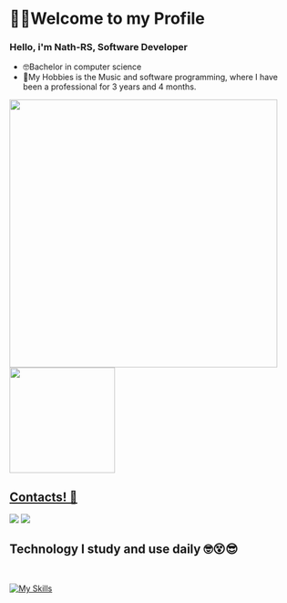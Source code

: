 <h1> 🧏‍♂️Welcome to my Profile </h1>
<h3> Hello, i'm Nath-RS, Software Developer </h3> 

- 🤓Bachelor in computer science
- 🤩My Hobbies is the Music and software programming, where I have been a professional for 3 years and 4 months.

<div>
  <a href="https://github.com/Nath-RS">
  <img width="470em" src="http://github-readme-streak-stats.herokuapp.com?user=Nath-RS&theme=dark&hide_border=true"/>
  <img height="185em" src="https://github-readme-stats.vercel.app/api/top-langs/?username=Nath-RS&hide_progress=false&layout=compact&lang_count=20&theme=dark&&exclude_repo=QualidadeSW,Java-Codigos&border_color=#000000"/>
</div>

<h2>Contacts! 📱</h2>
<a href="https://www.instagram.com/nathjan_souza/" target="_blank"><img src="https://img.shields.io/badge/-Instagram-%23E4405F?style=for-the-badge&logo=instagram&logoColor=white" target="_blank"></a>
 	<a href="https://www.linkedin.com/in/nathan-rodrigues-de-souza/" target="_blank"><img src="https://img.shields.io/badge/-LinkedIn-%230077B5?style=for-the-badge&logo=linkedin&logoColor=white" target="_blank"></a> 
<h2>Technology I study and use daily 🤓😵😎</h2> 
<div style="display: inline_block"><br>
  
  [![My Skills](https://skillicons.dev/icons?i=visualstudio,dotnet,aws,cs,c,unity,react,js,html,css,bootstrap,git,mysql,linux)](https://skillicons.dev)
</div>

